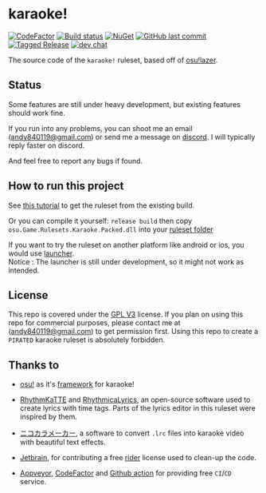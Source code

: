 # karaoke!
[![CodeFactor](https://www.codefactor.io/repository/github/karaoke-dev/karaoke/badge)](https://www.codefactor.io/repository/github/karaoke-dev/karaoke)
[![Build status](https://ci.appveyor.com/api/projects/status/07ytm0sei6l5oy08?svg=true)](https://ci.appveyor.com/project/andy840119/karaoke)
[![NuGet](https://img.shields.io/badge/月子我婆-passed-ff69b4.svg)](https://github.com/karaoke-dev/karaoke)
[![GitHub last commit](https://img.shields.io/github/last-commit/karaoke-dev/karaoke)](https://github.com/karaoke-dev/karaoke/releases)
[![Tagged Release](https://github.com/karaoke-dev/karaoke/workflows/Tagged%20Release/badge.svg)](https://github.com/karaoke-dev/karaoke/releases)
[![dev chat](https://discordapp.com/api/guilds/299006062323826688/widget.png?style=shield)](https://discord.gg/ga2xZXk)


The source code of the `karaoke!` ruleset, based off of [osu!lazer](https://github.com/ppy/osu).

## Status

Some features are still under heavy development, but existing features should work fine.

If you run into any problems, you can shoot me an email (andy840119@gmail.com) or send me a message on [discord](https://discord.gg/ga2xZXk). I will typically reply faster on discord.

And feel free to report any bugs if found.

## How to run this project

See [this tutorial](https://karaoke-dev.github.io/how-to-install/README.html) to get the ruleset from the existing build.

Or you can compile it yourself: `release build` then copy `osu.Game.Rulesets.Karaoke.Packed.dll` into your [ruleset folder](https://github.com/LumpBloom7/sentakki/wiki/Ruleset-installation-guide)

If you want to try the ruleset on another platform like android or ios, you would use [launcher](https://github.com/karaoke-dev/launcher).    
Notice : The launcher is still under development, so it might not work as intended.

## License

This repo is covered under the [GPL V3](LICENSE) license.
If you plan on using this repo for commercial purposes, please contact me at (andy840119@gmail.com) to get permission first.
Using this repo to create a `PIRATED` karaoke ruleset is absolutely forbidden.

## Thanks to

- [osu!](https://github.com/ppy/osu) as it's [framework](https://github.com/ppy/osu-framework) for karaoke!

- [RhythmKaTTE](http://juna-idler.blogspot.com/2016/05/rhythmkatte-version-01.html) and [RhythmicaLyrics](http://suwa.pupu.jp/RhythmicaLyrics.html), an open-source software used to create lyrics with time tags.
Parts of the lyrics editor in this ruleset were inspired by them.

- [ニコカラメーカー](http://shinta0806be.ldblog.jp/tag/%E3%83%8B%E3%82%B3%E3%82%AB%E3%83%A9%E3%83%A1%E3%83%BC%E3%82%AB%E3%83%BC), a software to convert `.lrc` files into karaoke video with beautiful text effects.

- [Jetbrain](https://www.jetbrains.com/?from=osu-karaoke), for contributing a free [rider](https://www.jetbrains.com/rider/) license used to clean-up the code.

- [Appveyor](https://www.appveyor.com/), [CodeFactor](https://www.codefactor.io/) and [Github action](https://github.com/features/actions) for providing free `CI`/`CD` service.
